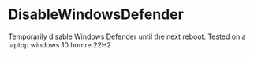 # DisableWindowsDefender
Temporarily disable Windows Defender until the next reboot.
Tested on a laptop windows 10 homre 22H2
